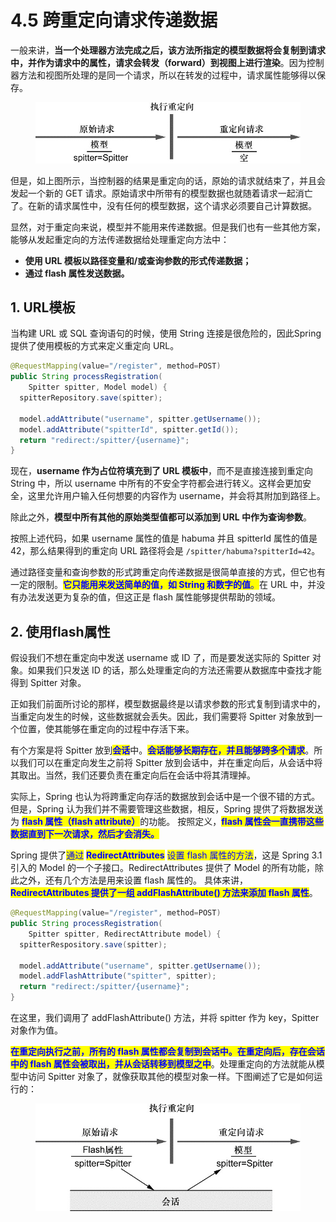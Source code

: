 # 4.5 跨重定向请求传递数据

一般来讲，**当一个处理器方法完成之后，该方法所指定的模型数据将会复制到请求中，并作为请求中的属性，请求会转发（forward）到视图上进行渲染**。因为控制器方法和视图所处理的是同一个请求，所以在转发的过程中，请求属性能够得以保存。

<figure><img src="../../../.gitbook/assets/重定向.jpg" alt=""><figcaption></figcaption></figure>

但是，如上图所示，当控制器的结果是重定向的话，原始的请求就结束了，并且会发起一个新的 GET 请求。原始请求中所带有的模型数据也就随着请求一起消亡了。在新的请求属性中，没有任何的模型数据，这个请求必须要自己计算数据。

显然，对于重定向来说，模型并不能用来传递数据。但是我们也有一些其他方案，能够从发起重定向的方法传递数据给处理重定向方法中：

* **使用 URL 模板以路径变量和/或查询参数的形式传递数据；**
* **通过 flash 属性发送数据。**

## **1. URL模板**

当构建 URL 或 SQL 查询语句的时候，使用 String 连接是很危险的，因此Spring 提供了使用模板的方式来定义重定向 URL。

```java
@RequestMapping(value="/register", method=POST)
public String processRegistration(
    Spitter spitter, Model model) {
  spitterRepository.save(spitter);
  
  model.addAttribute("username", spitter.getUsername());
  model.addAttribute("spitterId", spitter.getId());
  return "redirect:/spitter/{username}";
}
```

现在，**username 作为占位符填充到了 URL 模板中**，而不是直接连接到重定向 String 中，所以 username 中所有的不安全字符都会进行转义。这样会更加安全，这里允许用户输入任何想要的内容作为 username，并会将其附加到路径上。

除此之外，**模型中所有其他的原始类型值都可以添加到 URL 中作为查询参数**。

按照上述代码，如果 username 属性的值是 habuma 并且 spitterId 属性的值是 42，那么结果得到的重定向 URL 路径将会是 `/spitter/habuma?spitterId=42`。

通过路径变量和查询参数的形式跨重定向传递数据是很简单直接的方式，但它也有一定的限制。<mark style="color:blue;">**它只能用来发送简单的值，如 String 和数字的值**</mark><mark style="color:blue;">。</mark>在 URL 中，并没有办法发送更为复杂的值，但这正是 flash 属性能够提供帮助的领域。

## **2. 使用flash属性**

假设我们不想在重定向中发送 username 或 ID 了，而是要发送实际的 Spitter 对象。如果我们只发送 ID 的话，那么处理重定向的方法还需要从数据库中查找才能得到 Spitter 对象。

正如我们前面所讨论的那样，模型数据最终是以请求参数的形式复制到请求中的，当重定向发生的时候，这些数据就会丢失。因此，我们需要将 Spitter 对象放到一个位置，使其能够在重定向的过程中存活下来。

有个方案是将 Spitter 放到<mark style="color:blue;">**会话**</mark>中。<mark style="color:blue;">**会话能够长期存在，并且能够跨多个请求**</mark>。所以我们可以在重定向发生之前将 Spitter 放到会话中，并在重定向后，从会话中将其取出。当然，我们还要负责在重定向后在会话中将其清理掉。

实际上，Spring 也认为将跨重定向存活的数据放到会话中是一个很不错的方式。但是，Spring 认为我们并不需要管理这些数据，相反，Spring 提供了将数据发送为 <mark style="color:blue;">**flash 属性（flash attribute）**</mark>的功能。 按照定义，<mark style="color:blue;">**flash 属性会一直携带这些数据直到下一次请求，然后才会消失。**</mark>

Spring 提供了<mark style="color:blue;">通过</mark> <mark style="color:blue;"></mark><mark style="color:blue;">**RedirectAttributes**</mark> <mark style="color:blue;"></mark><mark style="color:blue;">设置 flash 属性的方法</mark>，这是 Spring 3.1 引入的 Model 的一个子接口。RedirectAttributes 提供了 Model 的所有功能，除此之外，还有几个方法是用来设置 flash 属性的。 具体来讲，<mark style="color:blue;">**RedirectAttributes 提供了一组 addFlashAttribute() 方法来添加 flash 属性**</mark>。

```java
@RequestMapping(value="/register", method=POST)
public String processRegistration(
    Spitter spitter, RedirectAttribute model) {
  spitterRespository.save(spitter);
  
  model.addAttribute("username", spitter.getUsername());
  model.addFlashAttribute("spitter", spitter);
  return "redirect:/spitter/{username}";
}
```

在这里，我们调用了 addFlashAttribute() 方法，并将 spitter 作为 key，Spitter 对象作为值。

<mark style="color:blue;">**在重定向执行之前，所有的 flash 属性都会复制到会话中。在重定向后，存在会话中的 flash 属性会被取出，并从会话转移到模型之中**</mark>。处理重定向的方法就能从模型中访问 Spitter 对象了，就像获取其他的模型对象一样。下图阐述了它是如何运行的：

<figure><img src="../../../.gitbook/assets/flash属性.jpg" alt=""><figcaption></figcaption></figure>
